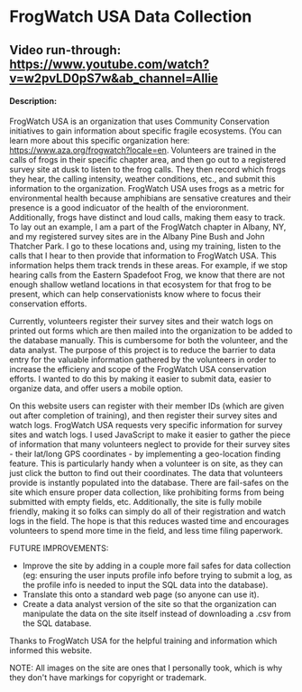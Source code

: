 # FrogWatch USA Data Collection

## Video run-through: https://www.youtube.com/watch?v=w2pvLD0pS7w&ab_channel=Allie

#### Description:
FrogWatch USA is an organization that uses Community Conservation initiatives to gain information about specific fragile ecosystems. (You can learn more about this specific organization here: <https://www.aza.org/frogwatch?locale=en>. Volunteers are trained in the calls of frogs in their specific chapter area, and then go out to a registered survey site at dusk to listen to the frog calls. They then record which frogs they hear, the calling intensity, weather conditions, etc., and submit this information to the organization. FrogWatch USA uses frogs as a metric for environmental health because amphibians are sensative creatures and their presence is a good indicuator of the health of the envioronment. Additionally, frogs have distinct and loud calls, making them easy to track. To lay out an example, I am a part of the FrogWatch chapter in Albany, NY, and my registered survey sites are in the Albany Pine Bush and John Thatcher Park. I go to these locations and, using my training, listen to the calls that I hear to then provide that information to FrogWatch USA. This information helps them track trends in these areas. For example, if we stop hearing calls from the Eastern Spadefoot Frog, we know that there are not enough shallow wetland locations in that ecosystem for that frog to be present, which can help conservationists know where to focus their conservation efforts.

Currently, volunteers register their survey sites and their watch logs on printed out forms which are then mailed into the organization to be added to the database manually. This is cumbersome for both the volunteer, and the data analyst. The purpose of this project is to reduce the barrier to data entry for the valuable information gathered by the volunteers in order to increase the efficieny and scope of the FrogWatch USA conservation efforts. I wanted to do this by making it easier to submit data, easier to organize data, and offer users a mobile option.

On this website users can register with their member IDs (which are given out after completion of training), and then register their survey sites and watch logs. FrogWatch USA requests very specific information for survey sites and watch logs. I used JavaScript to make it easier to gather the piece of information that many volunteers neglect to provide for their survey sites - their lat/long GPS coordinates - by implementing a geo-location finding feature. This is particularly handy when a volunteer is on site, as they can just click the button to find out their coordinates. The data that volunteers provide is instantly populated into the database. There are fail-safes on the site which ensure proper data collection, like prohibiting forms from being submitted with empty fields, etc. Additionally, the site is fully mobile friendly, making it so folks can simply do all of their registration and watch logs in the field. The hope is that this reduces wasted time and encourages volunteers to spend more time in the field, and less time filing paperwork.

FUTURE IMPROVEMENTS:
- Improve the site by adding in a couple more fail safes for data collection (eg: ensuring the user inputs profile info before trying to submit a log, as the profile info is needed to input the SQL data into the database).
- Translate this onto a standard web page (so anyone can use it).
- Create a data analyst version of the site so that the organization can manipulate the data on the site itself instead of downloading a .csv from the SQL database.

Thanks to FrogWatch USA for the helpful training and information which informed this website.

NOTE: All images on the site are ones that I personally took, which is why they don't have markings for copyright or trademark.
